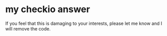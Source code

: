 # my checkio answer

If you feel that this is damaging to your interests, please let me know and I will remove the code.
